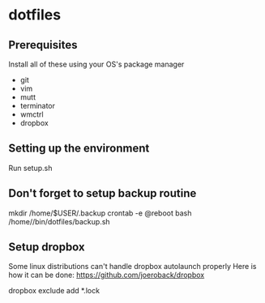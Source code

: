 dotfiles
========

## Prerequisites
Install all of these using your OS's package manager

* git
* vim
* mutt
* terminator
* wmctrl
* dropbox

## Setting up the environment
Run setup.sh

## Don't forget to setup backup routine
mkdir /home/$USER/.backup
crontab -e
@reboot bash /home/<username>/bin/dotfiles/backup.sh

## Setup dropbox
Some linux distributions can't handle dropbox autolaunch properly
Here is how it can be done: https://github.com/joeroback/dropbox

dropbox exclude add *.lock
